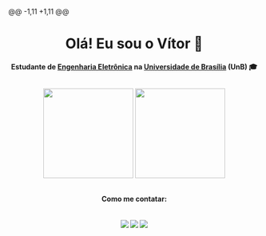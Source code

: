 @@ -1,11 +1,11 @@
<h1 align="center">
Olá! Eu sou o Vítor 👋
</h1>

<!-- Descrição -->
<div align="center">
<h4 align="center">
<td align="center">Estudante de <a href="https://fga.unb.br/eletronica">Engenharia Eletrônica</a> na <a href="https://www.unb.br/">Universidade de Brasília</a> (UnB) 🎓
<div>
</h4>

##

<!-- Estatísticas -->
<div align="center">
  <a href:"https://github.com/vitorgandrade">
  <img height="180em" src="https://github-readme-stats.vercel.app/api?username=vitorgandrade&show_icons=true&theme=dracula&include_all_commits=true&count_private=true">
  <img height="180em" src="https://github-readme-stats.vercel.app/api/top-langs/?username=vitorgandrade&layout=compact&langs_count=16&theme=dracula">
</div>

##

<!-- Contatos -->
<h4 align="center">
Como me contatar:
<div align="center"> 
<br>
<br>
  <a href = "mailto:vitorg.a.s@hotmail.com"><img src="https://img.shields.io/badge/-Gmail-%23333?style=for-the-badge&logo=gmail&logoColor=white" target="_blank"></a>
  <a href="https://discord.com/users/#5652" target="_blank"><img src="https://img.shields.io/badge/Discord-7289DA?style=for-the-badge&logo=discord&logoColor=white" target="_blank"></a>
  <a href="https://www.linkedin.com/in/v%C3%ADtor-gon%C3%A7alves-463843123/" target="_blank"><img src="https://img.shields.io/badge/-LinkedIn-%230077B5?style=for-the-badge&logo=linkedin&logoColor=white" target="_blank"></a>  
</div>
</h4>